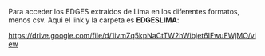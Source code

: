 Para acceder los EDGES extraidos de Lima en los diferentes formatos, menos csv. Aqui el link y la carpeta es **EDGESLIMA**:

https://drive.google.com/file/d/1ivmZq5kpNaCtTW2hWibjet6IFwuFWjMO/view

